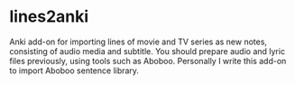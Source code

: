 # lines2anki
Anki add-on for importing lines of movie and TV series as new notes, consisting of audio media and subtitle. You should prepare audio and lyric files previously, using tools such as Aboboo. Personally I write this add-on to import Aboboo sentence library.


